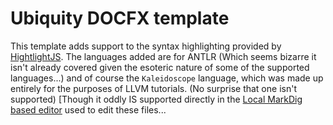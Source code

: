 # Ubiquity DOCFX template
This template adds support to the syntax highlighting provided by [HightlightJS](https://highlightjs.readthedocs.io/en/latest/supported-languages.html).
The languages added are for ANTLR (Which seems bizarre it isn't already covered given the
esoteric nature of some of the supported languages...) and of course the `Kaleidoscope`
language, which was made up entirely for the purposes of LLVM tutorials. (No surprise that one
isn't supported) [Though it oddly IS supported directly in the [Local MarkDig
based editor](https://github.com/MadsKristensen/MarkdownEditor2022) used to edit these files...

